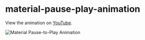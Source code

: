 # material-pause-play-animation

View the animation on [YouTube](http://youtu.be/46zeFyiMBS4).

![Material Pause-to-Play Animation](http://i.imgur.com/Y7fOyWw.gif)
